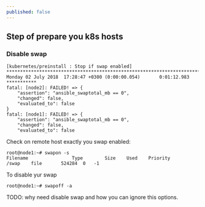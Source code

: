 ```yaml
---
published: false
---
```

## Step of prepare you k8s hosts

### Disable swap 

```
[kubernetes/preinstall : Stop if swap enabled] *******************************************************************************************************************************************************************************************
Monday 02 July 2018  17:28:47 +0300 (0:00:00.054)       0:01:12.983 *********** 
fatal: [node2]: FAILED! => {
    "assertion": "ansible_swaptotal_mb == 0", 
    "changed": false, 
    "evaluated_to": false
}
fatal: [node1]: FAILED! => {
    "assertion": "ansible_swaptotal_mb == 0", 
    "changed": false, 
    "evaluated_to": false
```
Check on remote host exactly you swap enabled:
```
root@node1:~# swapon -s
Filename				Type		Size	Used	Priority
/swap    file    	524284	0	-1
```
To disable yur swap
```
root@node1:~# swapoff -a
```

TODO: why need disable swap and how you can ignore this options.
